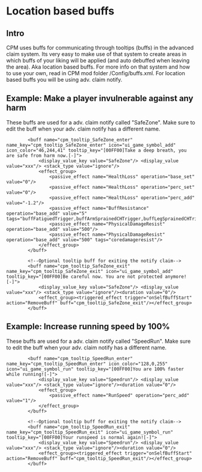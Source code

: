 # Location based buffs

## Intro

CPM uses buffs for communicating through tooltips (buffs) in the advanced claim system. Its very easy to make use of that system to create areas in which buffs of your liking will be applied (and auto debuffed when leaving the area). Aka location based buffs. For more info on that system and how to use your own, read in CPM mod folder /Config/buffs.xml. For location based buffs you will be using adv. claim notify.

## Example: Make a player invulnerable against any harm

These buffs are used for a adv. claim notify called "SafeZone". Make sure to edit the buff when your adv. claim notify has a different name.

```<!--Cant take damage-->
        <buff name="cpm_tooltip_SafeZone_enter" name_key="cpm_tooltip_SafeZone_enter" icon="ui_game_symbol_add" icon_color="46,244,41" tooltip_key="[00FF00]Take a deep breath, you are safe from harm now.[-]">
            <display_value_key value="SafeZone"/> <display_value value="xxx"/> <stack_type value="ignore"/>
            <effect_group>
                <passive_effect name="HealthLoss" operation="base_set" value="0"/>
                <passive_effect name="HealthLoss" operation="perc_set" value="0"/>
                <passive_effect name="HealthLoss" operation="perc_add" value="-1.2"/>
                <passive_effect name="BuffResistance" operation="base_add" value="5" tags="buffFatiguedTrigger,buffArmSprainedCHTrigger,buffLegSprainedCHTrigger,buffLaceration,buffInfectionCatch,buffAbrasionCatch,buffInjuryStunned01CHTrigger,buffInjuryBleedingTwo,buffInjuryBleedingBarbedWire"/>
                <passive_effect name="PhysicalDamageResist" operation="base_add" value="500"/>
                <passive_effect name="PhysicalDamageResist" operation="base_add" value="500" tags="coredamageresist"/>
            </effect_group>
        </buff>
        
        <!--Optional tooltip buff for exiting the notify claim-->
        <buff name="cpm_tooltip_SafeZone_exit" name_key="cpm_tooltip_SafeZone_exit" icon="ui_game_symbol_add" tooltip_key="[00FF00]Be careful now. You are not protected anymore![-]">
            <display_value_key value="SafeZone"/> <display_value value="xxx"/> <stack_type value="ignore"/><duration value="0"/>
            <effect_group><triggered_effect trigger="onSelfBuffStart" action="RemoveBuff" buff="cpm_tooltip_SafeZone_exit"/></effect_group>
        </buff>
```

## Example: Increase running speed by 100%

These buffs are used for a adv. claim notify called "SpeedRun". Make sure to edit the buff when your adv. claim notify has a different name.

```<!--Run 100% faster-->
        <buff name="cpm_tooltip_SpeedRun_enter" name_key="cpm_tooltip_SpeedRun_enter" icon_color="128,0,255" icon="ui_game_symbol_run" tooltip_key="[00FF00]You are 100% faster while running![-]">
            <display_value_key value="Speedrun"/> <display_value value="xxx"/> <stack_type value="ignore"/><duration value="0"/>
            <effect_group>
                <passive_effect name="RunSpeed" operation="perc_add" value="1"/>    
            </effect_group>    
        </buff>

        <!--Optional tooltip buff for exiting the notify claim-->
        <buff name="cpm_tooltip_SpeedRun_exit" name_key="cpm_tooltip_SpeedRun_exit" icon="ui_game_symbol_run" tooltip_key="[00FF00]Your runspeed is normal again![-]">
            <display_value_key value="Speedrun"/> <display_value value="xxx"/> <stack_type value="ignore"/><duration value="0"/>
            <effect_group><triggered_effect trigger="onSelfBuffStart" action="RemoveBuff" buff="cpm_tooltip_SpeedRun_exit"/></effect_group>
        </buff>
```